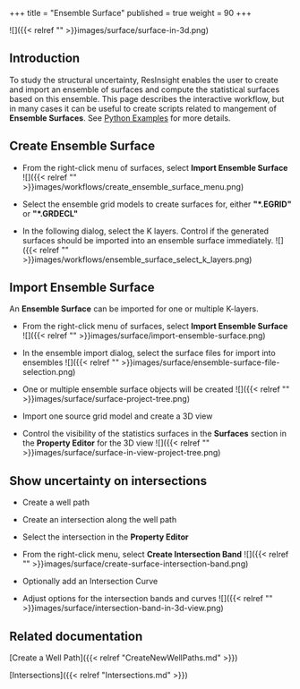 +++
title = "Ensemble Surface"
published = true
weight = 90
+++

![]({{< relref "" >}}images/surface/surface-in-3d.png)

## Introduction

To study the structural uncertainty, ResInsight enables the user to create and import an ensemble of surfaces and compute the statistical surfaces based on this ensemble. This page describes the interactive workflow, but in many cases it can be useful to create scripts related to mangement of **Ensemble Surfaces**. See  [Python Examples](https://api.resinsight.org/en/stable/PythonExamples.html) for more details.

## Create Ensemble Surface

- From the right-click menu of surfaces, select **Import Ensemble Surface**
![]({{< relref "" >}}images/workflows/create_ensemble_surface_menu.png)

- Select the ensemble grid models to create surfaces for, either **"*.EGRID"** or **"*.GRDECL"**

- In the following dialog, select the K layers. Control if the generated surfaces should be imported into an ensemble surface immediately.
![]({{< relref "" >}}images/workflows/ensemble_surface_select_k_layers.png)

## Import Ensemble Surface

An **Ensemble Surface** can be imported for one or multiple K-layers.

- From the right-click menu of surfaces, select **Import Ensemble Surface**
![]({{< relref "" >}}images/surface/import-ensemble-surface.png)

- In the ensemble import dialog, select the surface files for import into ensembles
![]({{< relref "" >}}images/surface/ensemble-surface-file-selection.png)

- One or multiple ensemble surface objects will be created
![]({{< relref "" >}}images/surface/surface-project-tree.png)

- Import one source grid model and create a 3D view
- Control the visibility of the statistics surfaces in the **Surfaces** section in the **Property Editor** for the 3D view
![]({{< relref "" >}}images/surface/surface-in-view-project-tree.png)

## Show uncertainty on intersections

- Create a well path
- Create an intersection along the well path
- Select the intersection in the **Property Editor**
- From the right-click menu, select **Create Intersection Band**
![]({{< relref "" >}}images/surface/create-surface-intersection-band.png)

- Optionally add an Intersection Curve
- Adjust options for the intersection bands and curves
![]({{< relref "" >}}images/surface/intersection-band-in-3d-view.png)


## Related documentation

[Create a Well Path]({{< relref "CreateNewWellPaths.md" >}})

[Intersections]({{< relref "Intersections.md" >}})